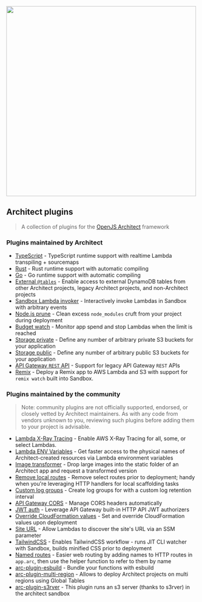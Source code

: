 [<img src="https://assets.arc.codes/architect-logo-500b@2x.png" width=500>](https://github.com/architect/plugins)

## Architect plugins

> A collection of plugins for the [OpenJS Architect](https://arc.codes) framework


### Plugins maintained by Architect

- [TypeScript](https://www.npmjs.com/package/@architect/plugin-typescript) - TypeScript runtime support with realtime Lambda transpiling + sourcemaps
- [Rust](https://www.npmjs.com/package/@architect/plugin-rust) - Rust runtime support with automatic compiling
- [Go](https://www.npmjs.com/package/@architect/plugin-go) - Go runtime support with automatic compiling
- [External `@tables`](https://www.npmjs.com/package/@architect/plugin-external-tables) - Enable access to external DynamoDB tables from other Architect projects, legacy Architect projects, and non-Architect projects
- [Sandbox Lambda invoker](https://www.npmjs.com/package/@architect/plugin-lambda-invoker) - Interactively invoke Lambdas in Sandbox with arbitrary events
- [Node.js prune](https://www.npmjs.com/package/@architect/plugin-node-prune) - Clean excess `node_modules` cruft from your project during deployment
- [Budget watch](https://www.npmjs.com/package/@architect/plugin-budget-watch) - Monitor app spend and stop Lambdas when the limit is reached
- [Storage private](https://www.npmjs.com/package/@architect/plugin-storage-private) - Define any number of arbitrary private S3 buckets for your application
- [Storage public](https://www.npmjs.com/package/@architect/plugin-storage-public) - Define any number of arbitrary public S3 buckets for your application
- [API Gateway `REST` API](https://www.npmjs.com/package/@architect/plugin-rest-api) - Support for legacy API Gateway `REST` APIs
- [Remix](https://www.npmjs.com/package/@architect/plugin-remix) - Deploy a Remix app to AWS Lambda and S3 with support for `remix watch` built into Sandbox.


### Plugins maintained by the community

> Note: community plugins are not officially supported, endorsed, or closely vetted by Architect maintainers. As with any code from vendors unknown to you, reviewing such plugins before adding them to your project is advisable.

- [Lambda X-Ray Tracing](https://www.npmjs.com/package/arc-plugin-add-xray) - Enable AWS X-Ray Tracing for all, some, or select Lambdas.
- [Lambda ENV Variables](https://www.npmjs.com/package/arc-plugin-lambda-env) - Get faster access to the physical names of Architect-created resources via Lambda environment variables
- [Image transformer](https://www.npmjs.com/package/@ryanbethel/arc-image-plugin) - Drop large images into the static folder of an Architect app and request a transformed version
- [Remove local routes](https://www.npmjs.com/package/herschel666-arc-macros-remove-local-routes) - Remove select routes prior to deployment; handy when you're leveraging HTTP handlers for local scaffolding tasks
- [Custom log groups](https://www.npmjs.com/package/herschel666-arc-macros-custom-log-groups) - Create log groups for with a custom log retention interval
- [API Gateway CORS](https://www.npmjs.com/package/@copper/macro-apig-cors) - Manage CORS headers automatically
- [JWT auth](https://www.npmjs.com/package/arc-macro-jwt) - Leverage API Gateway built-in HTTP API JWT authorizers
- [Override CloudFormation values](https://www.npmjs.com/package/@yodata/arc-macro-set-cf-value) - Set and override CloudFormation values upon deployment
- [Site URL](https://www.npmjs.com/package/arc-macro-site-url) - Allow Lambdas to discover the site's URL via an SSM parameter
- [TailwindCSS](https://www.npmjs.com/package/arc-plugin-tailwindcss) - Enables TailwindCSS workflow - runs JIT CLI watcher with Sandbox, builds minified CSS prior to deployment
- [Named routes](https://www.npmjs.com/package/arc-plugin-named-routes) - Easier web routing by adding names to HTTP routes in `app.arc`, then use the helper function to refer to them by name
- [arc-plugin-esbuild](https://www.npmjs.com/package/arc-plugin-esbuild) - Bundle your functions with esbuild
- [arc-plugin-multi-region](https://www.npmjs.com/package/@ticketplushq/arc-plugin-multi-region) - Allows to deploy Architect projects on multi regions using Global Tables
- [arc-plugin-s3rver](https://www.npmjs.com/package/@ticketplushq/arc-plugin-s3rver) - This plugin runs an s3 server (thanks to s3rver) in the architect sandbox

